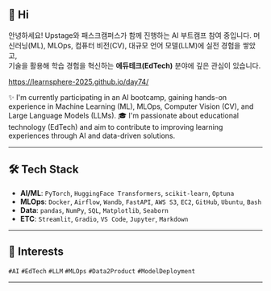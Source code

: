## 👋 Hi

안녕하세요! 
Upstage와 패스크캠퍼스가 함께 진행하는 AI 부트캠프 참여 중입니다. 머신러닝(ML), MLOps, 컴퓨터 비전(CV), 대규모 언어 모델(LLM)에 실전 경험을 쌓았고,  
기술을 활용해 학습 경험을 혁신하는 **에듀테크(EdTech)** 분야에 깊은 관심이 있습니다.

https://learnsphere-2025.github.io/day74/

✨ I'm currently participating in an AI bootcamp, gaining hands-on experience in Machine Learning (ML), MLOps, Computer Vision (CV), and Large Language Models (LLMs).
🎓 I'm passionate about educational technology (EdTech) and aim to contribute to improving learning experiences through AI and data-driven solutions.

---

## 🛠️ Tech Stack

- **AI/ML**: `PyTorch`, `HuggingFace Transformers`, `scikit-learn`, `Optuna`
- **MLOps**: `Docker`, `Airflow`, `Wandb`, `FastAPI`, `AWS S3`, `EC2`, `GitHub`, `Ubuntu`, `Bash`
- **Data**: `pandas`, `NumPy`, `SQL`, `Matplotlib`, `Seaborn`
- **ETC**: `Streamlit`, `Gradio`, `VS Code`, `Jupyter`, `Markdown`

---

## 📌 Interests

`#AI` `#EdTech` `#LLM` `#MLOps` `#Data2Product` `#ModelDeployment`

---
